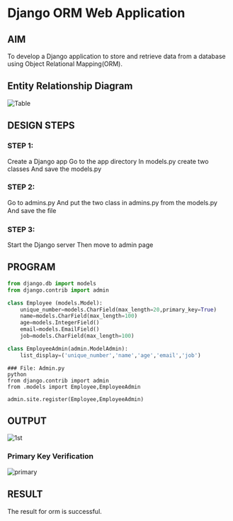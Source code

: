 # Django ORM Web Application

## AIM
To develop a Django application to store and retrieve data from a database using Object Relational Mapping(ORM).

## Entity Relationship Diagram
![Table](https://user-images.githubusercontent.com/120731469/210124041-bc3a6584-ba24-4988-9a7d-27584c4e1225.jpeg)


## DESIGN STEPS

### STEP 1:
Create a Django app Go to the app directory In models.py create two classes And
save the models.py
### STEP 2:
Go to admins.py And put the two class in admins.py from the models.py And save
the ﬁle
### STEP 3:
Start the Django server Then move to admin page
## PROGRAM
```python
from django.db import models
from django.contrib import admin

class Employee (models.Model):
    unique_number=models.CharField(max_length=20,primary_key=True)
    name=models.CharField(max_length=100)
    age=models.IntegerField()
    email=models.EmailField()
    job=models.CharField(max_length=100)

class EmployeeAdmin(admin.ModelAdmin):
    list_display=('unique_number','name','age','email','job')
```
```
### File: Admin.py
python
from django.contrib import admin
from .models import Employee,EmployeeAdmin

admin.site.register(Employee,EmployeeAdmin)
```

## OUTPUT
![1st](https://user-images.githubusercontent.com/120731469/210124049-34927acc-820a-4856-a94e-5cf31a0035d7.png)

### Primary Key Verification
![primary](https://user-images.githubusercontent.com/120731469/210124064-655f8bf8-88e3-44d1-bd6c-820525000b87.png)


## RESULT
The result for orm is successful.
